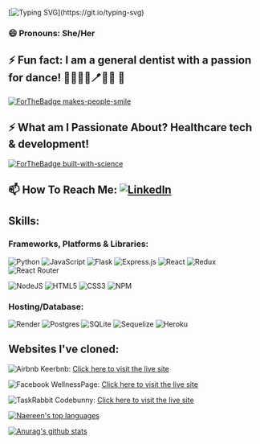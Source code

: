 <!-- ![GitHub-Mark-Light](https://user-images.githubusercontent.com/3369400/139447912-e0f43f33-6d9f-45f8-be46-2df5bbc91289.png#gh-dark-mode-only)![GitHub-Mark-Dark](https://user-images.githubusercontent.com/3369400/139448065-39a229ba-4b06-434b-bc67-616e2ed80c8f.png#gh-light-mode-only)
 -->
[![Typing SVG](https://readme-typing-svg.demolab.com?font=Fira+Code&size=70&duration=2000&pause=1000&color=F747D0&vCenter=true&width=1000&height=200&lines=Hi+there%2C+I'm+Keerthana!;I'm+a+software+engineer;Thanks+for+visiting!)](https://git.io/typing-svg)

### 😄 Pronouns: She/Her

## ⚡ Fun fact: I am a general dentist with a passion for dance! 🦷👩🏽‍⚕️🪥💉🥼 💃
<!-- ![ezgif-4-001a7b47a7](https://user-images.githubusercontent.com/85444662/206585960-afe3c49d-d2e6-487d-89cc-5d08519e3cc9.gif) -->

[![ForTheBadge makes-people-smile](http://ForTheBadge.com/images/badges/makes-people-smile.svg)](http://ForTheBadge.com)

## ⚡ What am I Passionate About?  Healthcare tech & development! 

[![ForTheBadge built-with-science](http://ForTheBadge.com/images/badges/built-with-science.svg)](https://GitHub.com/Naereen/)


##  📫 How To Reach Me: [![LinkedIn](https://img.shields.io/badge/linkedin-%230077B5.svg?style=for-the-badge&logo=linkedin&logoColor=white)](www.linkedin.com/in/keerthana-yellapragada)

## Skills:

### Frameworks, Platforms & Libraries:
![Python](https://img.shields.io/badge/python-3670A0?style=for-the-badge&logo=python&logoColor=ffdd54)
![JavaScript](https://img.shields.io/badge/javascript-%23323330.svg?style=for-the-badge&logo=javascript&logoColor=%23F7DF1E)
![Flask](https://img.shields.io/badge/flask-%23000.svg?style=for-the-badge&logo=flask&logoColor=white)
![Express.js](https://img.shields.io/badge/express.js-%23404d59.svg?style=for-the-badge&logo=express&logoColor=%2361DAFB)
![React](https://img.shields.io/badge/react-%2320232a.svg?style=for-the-badge&logo=react&logoColor=%2361DAFB)
![Redux](https://img.shields.io/badge/redux-%23593d88.svg?style=for-the-badge&logo=redux&logoColor=white)
![React Router](https://img.shields.io/badge/React_Router-CA4245?style=for-the-badge&logo=react-router&logoColor=white)

![NodeJS](https://img.shields.io/badge/node.js-6DA55F?style=for-the-badge&logo=node.js&logoColor=white)
![HTML5](https://img.shields.io/badge/html5-%23E34F26.svg?style=for-the-badge&logo=html5&logoColor=white)
![CSS3](https://img.shields.io/badge/css3-%231572B6.svg?style=for-the-badge&logo=css3&logoColor=white)
![NPM](https://img.shields.io/badge/NPM-%23000000.svg?style=for-the-badge&logo=npm&logoColor=white)


### Hosting/Database:
![Render](https://img.shields.io/badge/Render-%46E3B7.svg?style=for-the-badge&logo=render&logoColor=white)
![Postgres](https://img.shields.io/badge/postgres-%23316192.svg?style=for-the-badge&logo=postgresql&logoColor=white)
![SQLite](https://img.shields.io/badge/sqlite-%2307405e.svg?style=for-the-badge&logo=sqlite&logoColor=white)
![Sequelize](https://img.shields.io/badge/Sequelize-52B0E7?style=for-the-badge&logo=Sequelize&logoColor=white)
![Heroku](https://img.shields.io/badge/heroku-%23430098.svg?style=for-the-badge&logo=heroku&logoColor=white)



## Websites I've cloned:
![Airbnb](https://img.shields.io/badge/Airbnb-%23ff5a5f.svg?style=for-the-badge&logo=Airbnb&logoColor=white)  Keerbnb: [Click here to visit the live site](https://keerthana-final-airbnb-project.herokuapp.com/)


![Facebook](https://img.shields.io/badge/Facebook-%231877F2.svg?style=for-the-badge&logo=Facebook&logoColor=white)  WellnessPage: [Click here to visit the live site](https://wellnesspage.onrender.com)

![TaskRabbit](https://img.shields.io/badge/TaskRabbit-00C300?style=for-the-badge&logo=line&logoColor=white) Codebunny: [Click here to visit the live site](https://codebunny.onrender.com )


[![Naereen's top languages](https://github-readme-stats.vercel.app/api/top-langs/?username=Keerthana-Yellapragada&theme=blue-green)](https://github.com/anuraghazra/github-readme-stats)



[![Anurag's github stats](https://github-readme-stats.vercel.app/api?username=Keerthana-Yellapragada&theme=aura_dark)](https://github.com/anuraghazra/github-readme-stats)





<!--
**Keerthana-Yellapragada/Keerthana-Yellapragada** is a ✨ _special_ ✨ repository because its `README.md` (this file) appears on your GitHub profile.

Here are some ideas to get you started:

- 🔭 I’m currently working on ...
- 🌱 I’m currently learning ...
- 👯 I’m looking to collaborate on ...
- 🤔 I’m looking for help with ...
- 💬 Ask me about ...
- 📫 How to reach me: ...
- 😄 Pronouns: ...
- ⚡ Fun fact: ...
-->
